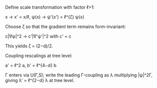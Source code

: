 Define scale transformation with factor ℓ>1:

x → x' = x/ℓ,   ψ(x) → ψ'(x') = ℓ^{ζ} ψ(x)

Choose ζ so that the gradient term remains form-invariant:

c|∇ψ|^2 → c'|∇'ψ'|^2 with c' = c

This yields ζ = (2−d)/2.

Coupling rescalings at tree level:

a' = ℓ^2 a,   b' = ℓ^{4−d} b

Γ enters via U(Γ,S); write the leading Γ-coupling as λ multiplying |ψ|^2Γ, giving λ' = ℓ^{2−d} λ at tree level.